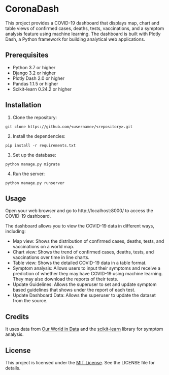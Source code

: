 # CoronaDash

This project provides a COVID-19 dashboard that displays map, chart and table views of confirmed cases, deaths, tests, vaccinations, and a symptom analysis feature using machine learning. The dashboard is built with Plotly Dash, a Python framework for building analytical web applications.

## Prerequisites

- Python 3.7 or higher
- Django 3.2 or higher
- Plotly Dash 2.0 or higher
- Pandas 1.1.5 or higher
- Scikit-learn 0.24.2 or higher

## Installation

1. Clone the repository:

```
git clone https://github.com/<username>/<repository>.git
```

2. Install the dependencies:

```
pip install -r requirements.txt
```

3. Set up the database:

```
python manage.py migrate
```

4. Run the server:

```
python manage.py runserver
```

## Usage

Open your web browser and go to http://localhost:8000/ to access the COVID-19 dashboard. 

The dashboard allows you to view the COVID-19 data in different ways, including:

- Map view: Shows the distribution of confirmed cases, deaths, tests, and vaccinations on a world map.
- Chart view: Shows the trend of confirmed cases, deaths, tests, and vaccinations over time in line charts.
- Table view: Shows the detailed COVID-19 data in a table format.
- Symptom analysis: Allows users to input their symptoms and receive a prediction of whether they may have COVID-19 using machine learning. They may also download the reports of their tests.
- Update Guidelines: Allows the superuser to set and update symptom based guidelines that shows under the report of each test.
- Update Dashboard Data: Allows the superuser to update the dataset from the source.

## Credits

It uses data from [Our World in Data](https://github.com/owid/covid-19-data/tree/master/public/data) and the [scikit-learn](https://scikit-learn.org/stable/) library for symptom analysis.

## License

This project is licensed under the [MIT License](https://opensource.org/licenses/MIT). See the LICENSE file for details.
